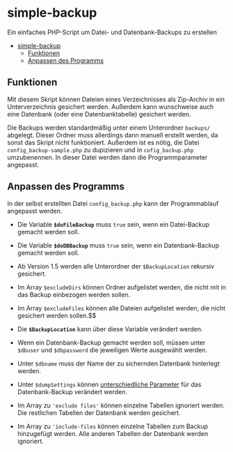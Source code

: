 <!-- title: README | simpleBackup-->
# simple-backup
 Ein einfaches PHP-Script um Datei- und Datenbank-Backups zu erstellen
 
- [simple-backup](#simple-backup)
  - [Funktionen](#funktionen)
  - [Anpassen des Programms](#anpassen-des-programms)

 ## Funktionen
 Mit diesem Skript können Dateien eines Verzeichnisses als Zip-Archiv in ein Unterverzeichnis gesichert werden.
 Außerdem kann wunschweise auch eine Datenbank (oder eine Datenbanktabelle) gesichert werden.

 Die Backups werden standardmäßig unter einem Unterordner `backups/` abgelegt. Dieser Ordner muss allerdings dann manuell erstellt werden, da sonst das Skript nicht funktioniert.
 Außerdem ist es nötig, die Datei `config_backup-sample.php` zu dupizieren und in `cofig_backup.php` umzubenennen. In dieser Datei werden dann die Programmparameter angepasst.

 ## Anpassen des Programms
 In der selbst erstellten Datei `config_backup.php` kann der Programmablauf angepasst werden.
 - Die Variable **`$doFileBackup`** muss `true` sein, wenn ein Datei-Backup gemacht werden soll.
 - Die Variable **`$doDBBackup`** muss `true` sein, wenn ein Datenbank-Backup gemacht werden soll.
 - Ab Version 1.5 werden alle Unterordner der `$BackupLocation` rekursiv gesichert.
 - Im Array `$excludeDirs` können Ordner aufgelistet werden, die nicht mit in das Backup einbezogen werden sollen.
 - Im Array `$excludeFiles` können alle Dateien aufgelistet werden, die nicht gesichert werden sollen.$$

 - Die **`$BackupLocation`** kann über diese Variable verändert werden.


 - Wenn ein Datenbank-Backup gemacht werden soll, müssen unter `$dbuser` und `$dbpassword` die jeweiligen Werte ausgewählt werden.
 - Unter `$dbname` muss der Name der zu sichernden Datenbank hinterlegt werden.

- Unter `$dumpSettings` können [unterschiedliche Parameter](https://github.com/ifsnop/mysqldump-php#dump-settings) für das Datenbank-Backup verändert werden.
- Im Array zu `'exclude files'` können einzelne Tabellen ignoriert werden. Die restlichen Tabellen der Datenbank werden gesichert.
- Im Array zu `'include-files` können einzelne Tabellen zum Backup hinzugefügt werden. Alle anderen Tabellen der Datenbank werden ignoriert.